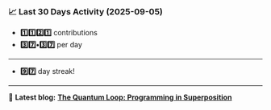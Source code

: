 <!--START_STATS-->
### 📈 Last 30 Days Activity (2025-09-05)  
- **1️⃣1️⃣2️⃣1️⃣** contributions  
- **3️⃣7️⃣•3️⃣7️⃣** per day
---
- **9️⃣7️⃣** day streak!
---
📝 **Latest blog:** [**The Quantum Loop: Programming in Superposition**](https://andriak.com/blog/quantum-loop)
<!--END_STATS-->
